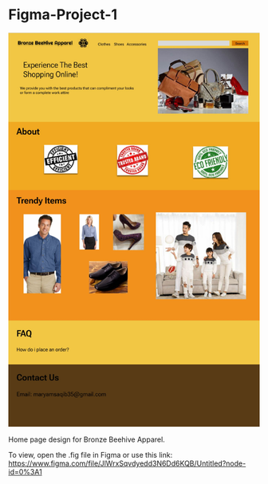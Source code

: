 # Figma-Project-1

![Figma-Project-1](BronzeBeehiveApparel.jpeg)

Home page design for Bronze Beehive Apparel. 

To view, open the .fig file in Figma or use this link: https://www.figma.com/file/JlWrxSqvdyedd3N6Dd6KQB/Untitled?node-id=0%3A1
